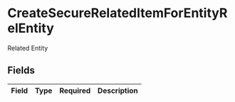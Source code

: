 # CreateSecureRelatedItemForEntityRelEntity

Related Entity


## Fields

| Field       | Type        | Required    | Description |
| ----------- | ----------- | ----------- | ----------- |